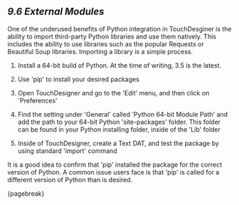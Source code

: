 
## *9.6 External Modules*

One of the underused benefits of Python integration in TouchDesginer is the ability to import third-party Python libraries and use them natively. This includes the ability to use libraries such as the popular Requests or Beautiful Soup libraries. Importing a library is a simple process.

1. Install a 64-bit build of Python. At the time of writing, 3.5 is the latest.

2. Use 'pip' to install your desired packages

3. Open TouchDesigner and go to the 'Edit' menu, and then click on 'Preferences'

4. Find the setting under 'General' called 'Python 64-bit Module Path' and add the path to your 64-bit Python 'site-packages' folder. This folder can be found in your Python installing folder, inside of the 'Lib' folder

5. Inside of TouchDesigner, create a Text DAT, and test the package by using standard 'import' command


It is a good idea to confirm that 'pip' installed the package for the correct version of Python. A common issue users face is that 'pip' is called for a different version of Python than is desired.

{pagebreak}